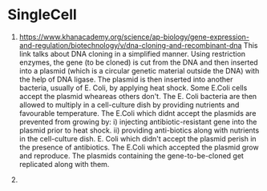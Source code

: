 # SingleCell

1. https://www.khanacademy.org/science/ap-biology/gene-expression-and-regulation/biotechnology/v/dna-cloning-and-recombinant-dna
This link talks about DNA cloning in a simplified manner. Using restriction enzymes, the gene (to be cloned) is cut from the DNA and then inserted into a plasmid (which is a circular genetic material outside the DNA) with the help of DNA ligase. The plasmid is then inserted into another bacteria, usually of E. Coli, by applying heat shock. Some E.Coli cells accept the plasmid wheareas others don't. The E. Coli bacteria are then allowed to multiply in a cell-culture dish by providing nutrients and favourable temperature. The E.Coli which didnt accept the plasmids are prevented from growing by: i) injecting antibiotic-resistant gene into the plasmid prior to heat shock. ii) providing anti-biotics along with nutrients in the cell-culture dish. E. Coli which didn't accept the plasmid perish in the presence of antibiotics. The E.Coli which accepted the plasmid grow and reproduce. The plasmids containing the gene-to-be-cloned get replicated along with them. 

2. 
